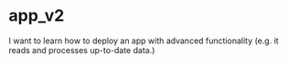 # app_v2
I want to learn how to deploy an app with advanced functionality (e.g. it reads and processes up-to-date data.)
